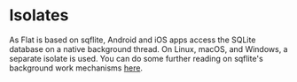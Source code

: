 # Isolates

As Flat is based on sqflite, Android and iOS apps access the SQLite database on a native background thread.
On Linux, macOS, and Windows, a separate isolate is used.
You can do some further reading on sqflite's background work mechanisms [here](https://github.com/tekartik/sqflite/blob/master/sqflite/doc/usage_recommendations.md).
